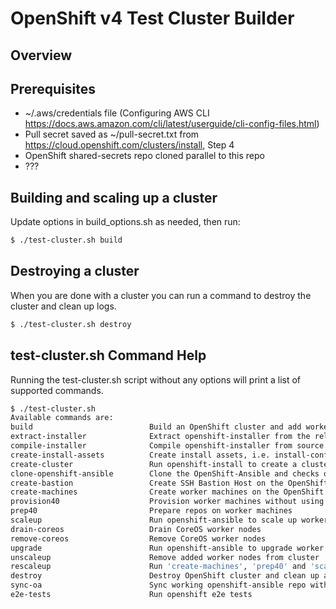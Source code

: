 # OpenShift v4 Test Cluster Builder

## Overview

## Prerequisites

* ~/.aws/credentials file (Configuring AWS CLI https://docs.aws.amazon.com/cli/latest/userguide/cli-config-files.html)
* Pull secret saved as ~/pull-secret.txt from https://cloud.openshift.com/clusters/install, Step 4
* OpenShift shared-secrets repo cloned parallel to this repo
* ???

## Building and scaling up a cluster

Update options in build_options.sh as needed, then run:

```bash
$ ./test-cluster.sh build
```

## Destroying a cluster

When you are done with a cluster you can run a command to destroy the cluster
and clean up logs.

```bash
$ ./test-cluster.sh destroy
```

## test-cluster.sh Command Help

Running the test-cluster.sh script without any options will print a list of supported commands.

```bash
$ ./test-cluster.sh
Available commands are:
build                          Build an OpenShift cluster and add worker nodes
extract-installer              Extract openshift-installer from the release image
compile-installer              Compile openshift-installer from source
create-install-assets          Create install assets, i.e. install-config.yaml
create-cluster                 Run openshift-install to create a cluster
clone-openshift-ansible        Clone the OpenShift-Ansible and checks out supplied tag
create-bastion                 Create SSH Bastion Host on the OpenShift cluster
create-machines                Create worker machines on the OpenShift cluster
provision40                    Provision worker machines without using machinesets
prep40                         Prepare repos on worker machines
scaleup                        Run openshift-ansible to scale up worker nodes
drain-coreos                   Drain CoreOS worker nodes
remove-coreos                  Remove CoreOS worker nodes
upgrade                        Run openshift-ansible to upgrade worker nodes
unscaleup                      Remove added worker nodes from cluster
rescaleup                      Run 'create-machines', 'prep40' and 'scaleup'
destroy                        Destroy OpenShift cluster and clean up artifacts
sync-oa                        Sync working openshift-ansible repo with testing repo
e2e-tests                      Run openshift e2e tests
```
